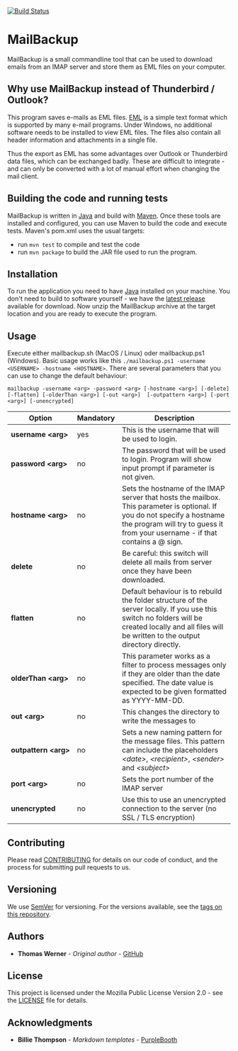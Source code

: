 [![Build Status](https://dev.azure.com/huddeldaddel/Personal%20Projects/_apis/build/status/huddeldaddel.mailbackup?branchName=master)](https://dev.azure.com/huddeldaddel/Personal%20Projects/_build/latest?definitionId=8&branchName=master)

# MailBackup

MailBackup is a small commandline tool that can be used to download emails from an IMAP server and store them as EML 
files on your computer.

## Why use MailBackup instead of Thunderbird / Outlook?

This program saves e-mails as EML files. [EML](http://www.ietf.org/rfc/rfc0822.txt) is a simple text format which is 
supported by many e-mail programs. Under Windows, no additional software needs to be installed to view EML files. The 
files also contain all header information and attachments in a single file.

Thus the export as EML has some advantages over Outlook or Thunderbird data files, which can be exchanged badly. These
are difficult to integrate - and can only be converted with a lot of manual effort when changing the mail client.

## Building the code and running tests

MailBackup is written in [Java](https://openjdk.java.net/projects/jdk/11/) and build with 
[Maven](https://maven.apache.org/). Once these tools are installed and configured, you can use Maven to build the code
 and execute tests. Maven's pom.xml uses the usual targets:

* run `mvn test` to compile and test the code
* run `mvn package` to build the JAR file used to run the program.

## Installation

To run the application you need to have [Java](https://openjdk.java.net/projects/jdk/11/) installed on your machine.
You don't need to build to software yourself - we have the 
[latest release](https://github.com/huddeldaddel/mailbackup/releases/download/v1.0.0/v1.0.0.zip) available for download. 
Now unzip the MailBackup archive at the target location and you are ready to execute the program.

## Usage

Execute either mailbackup.sh (MacOS / Linux) oder mailbackup.ps1 (Windows). Basic usage works like this 
`./mailbackup.ps1 -username <USERNAME> -hostname <HOSTNAME>`. 
There are several parameters that you can use to change the default behaviour:

`mailbackup -username <arg> -password <arg> [-hostname <arg>] [-delete] [-flatten] [-olderThan <arg>] [-out <arg>] 
[-outpattern <arg>] [-port <arg>] [-unencrypted]`
 
 | Option                          | Mandatory | Description                                                                                                                                                                                                |
 | ------------------------------- | --------- | ---------------------------------------------------------------------------------------------------------------------------------------------------------------------------------------------------------- |
 | **username&nbsp;&lt;arg&gt;**   | yes       | This is the username that will be used to login.                                                                                                                                                           |
 | **password&nbsp;&lt;arg&gt;**   | no        | The password that will be used to login. Program will show input prompt if parameter is not given.                                                                                                         |
 | **hostname&nbsp;&lt;arg&gt;**   | no        | Sets the hostname of the IMAP server that hosts the mailbox. This parameter is optional. If you do not specify a hostname the program will try to guess it from your username - if that contains a @ sign. |
 | **delete**                      | no        | Be careful: this switch will delete all mails from server once they have been downloaded.                                                                                                                  |
 | **flatten**                     | no        | Default behaviour is to rebuild the folder structure of the server locally. If you use this switch no folders will be created locally and all files will be written to the output directory directly.      |
 | **olderThan&nbsp;&lt;arg&gt;**  | no        | This parameter works as a filter to process messages only if they are older than the date specified. The date value is expected to be given formatted as YYYY-MM-DD.                                       |
 | **out&nbsp;&lt;arg&gt;**        | no        | This changes the directory to write the messages to                                                                                                                                                        |
 | **outpattern&nbsp;&lt;arg&gt;** | no        | Sets a new naming pattern for the message files. This pattern can include the placeholders *&lt;date&gt;*, *&lt;recipient&gt;*, *&lt;sender&gt;* and *&lt;subject&gt;*                                     |
 | **port&nbsp;&lt;arg&gt;**       | no        | Sets the port number of the IMAP server                                                                                                                                                                    |
 | **unencrypted**                 | no        | Use this to use an unencrypted connection to the server (no SSL / TLS encryption)                                                                                                                          |

## Contributing

Please read [CONTRIBUTING](CONTRIBUTING.md) for details on our code of conduct, and the process for submitting pull 
requests to us.

## Versioning

We use [SemVer](http://semver.org/) for versioning. For the versions available, see the 
[tags on this repository](https://github.com/huddeldaddel/mailbackup/tags).

## Authors

* **Thomas Werner** - *Original author* - [GitHub](https://github.com/huddeldaddel)

## License

This project is licensed under the Mozilla Public License Version 2.0 - see the [LICENSE](LICENSE.md) file for details.

## Acknowledgments

* **Billie Thompson** - *Markdown templates* - [PurpleBooth](https://github.com/PurpleBooth)


